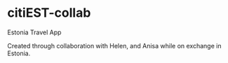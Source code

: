# citiEST-collab
Estonia Travel App

Created through collaboration with Helen, and Anisa while on exchange in Estonia.
